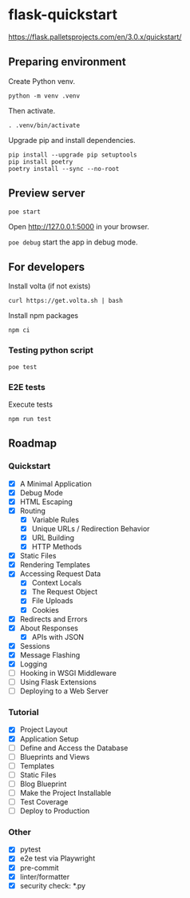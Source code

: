 # flask-quickstart

<https://flask.palletsprojects.com/en/3.0.x/quickstart/>

## Preparing environment

Create Python venv.

```shell
python -m venv .venv
```

Then activate.

```shell
. .venv/bin/activate
```

Upgrade pip and install dependencies.

```shell
pip install --upgrade pip setuptools
pip install poetry
poetry install --sync --no-root
```

## Preview server

```shell
poe start
```

Open <http://127.0.0.1:5000> in your browser.

`poe debug` start the app in debug mode.

## For developers

Install volta (if not exists)

```shell
curl https://get.volta.sh | bash
```

Install npm packages

```shell
npm ci
```

### Testing python script

```shell
poe test
```

### E2E tests

Execute tests

```shell
npm run test
```

## Roadmap

### Quickstart

- [x] A Minimal Application
- [x] Debug Mode
- [x] HTML Escaping
- [x] Routing
  - [x] Variable Rules
  - [x] Unique URLs / Redirection Behavior
  - [x] URL Building
  - [x] HTTP Methods
- [x] Static Files
- [x] Rendering Templates
- [x] Accessing Request Data
  - [x] Context Locals
  - [x] The Request Object
  - [x] File Uploads
  - [x] Cookies
- [x] Redirects and Errors
- [x] About Responses
  - [x] APIs with JSON
- [x] Sessions
- [x] Message Flashing
- [x] Logging
- [ ] Hooking in WSGI Middleware
- [ ] Using Flask Extensions
- [ ] Deploying to a Web Server

### Tutorial

- [x] Project Layout
- [x] Application Setup
- [ ] Define and Access the Database
- [ ] Blueprints and Views
- [ ] Templates
- [ ] Static Files
- [ ] Blog Blueprint
- [ ] Make the Project Installable
- [ ] Test Coverage
- [ ] Deploy to Production

### Other

- [x] pytest
- [x] e2e test via Playwright
- [x] pre-commit
- [x] linter/formatter
- [x] security check: *.py
